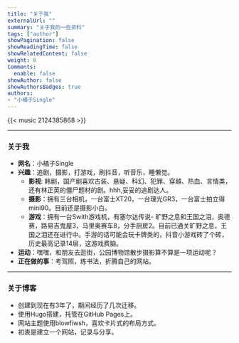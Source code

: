 ```yaml
---
title: "关于我"
externalUrl: ""
summary: "关于我的一些资料"
tags: ["author"]
showPagination: false
showReadingTime: false
showRelatedContent: false
weight: 8
Comments: 
  enable: false
showAuthor: false
showAuthorsBadges: true
authors:
- "小橘子Single"
---
```


{{< music 2124385868 >}}
<hr>

### 关于我
- **网名**：小橘子Single
- **兴趣**：追剧，摄影，打游戏，刷抖音，听音乐，睡懒觉。
  - **影视**: 韩剧，国产剧喜欢古装、悬疑、科幻、犯罪、穿越、热血、言情类，还有林正英的僵尸题材的剧。hhh,妥妥的追剧达人。
  - **摄影**：拥有三台相机，一台富士XT20，一台理光GR3，一台富士拍立得mini90。目前还是摄影小白。
  - **游戏**：拥有一台Swith游戏机，有塞尔达传说- 旷野之息和王国之泪，奥德赛，路易吉鬼屋3，马里奥赛车8，分手厨房2。目前已通关旷野之息，王国之泪还在进行中。手游的话可能会玩卡牌类的，抖音小游戏砖了个砖，历史最高记录14层，这游戏费脑。
- **运动**：嘿嘿，和朋友去逛街，公园博物馆散步摄影算不算是一项运动呢？
- **正在做的事**：考驾照，练书法，折腾自己的网站。
<hr>

### 关于博客
- 创建到现在有3年了，期间经历了几次迁移。
- 使用Hugo搭建，托管在GitHub Pages上。
- 网站主题使用blowfiwsh，喜欢卡片式的布局方式。
- 初衷是建立一个网站，记录与分享。
